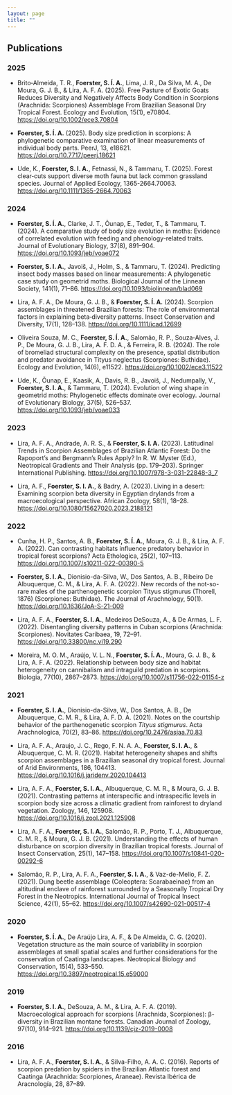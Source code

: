 ```yaml
---
layout: page
title: ""
---
```


## Publications

### 2025

- Brito‐Almeida, T. R., **Foerster, S. Í. A.**, Lima, J. R., Da Silva, M. A., De Moura, G. J. B., & Lira, A. F. A. (2025). Free Pasture of Exotic Goats Reduces Diversity and Negatively Affects Body Condition in Scorpions (Arachnida: Scorpiones) Assemblage From Brazilian Seasonal Dry Tropical Forest. Ecology and Evolution, 15(1), e70804. https://doi.org/10.1002/ece3.70804

- **Foerster, S. Í. A.** (2025). Body size prediction in scorpions: A phylogenetic comparative examination of linear measurements of individual body parts. PeerJ, 13, e18621. https://doi.org/10.7717/peerj.18621

- Ude, K., **Foerster, S. I. A.**, Fetnassi, N., & Tammaru, T. (2025). Forest clear‐cuts support diverse moth fauna but lack common grassland species. Journal of Applied Ecology, 1365-2664.70063. https://doi.org/10.1111/1365-2664.70063

### 2024

- **Foerster, S. Í. A.**, Clarke, J. T., Õunap, E., Teder, T., & Tammaru, T. (2024). A comparative study of body size evolution in moths: Evidence of correlated evolution with feeding and phenology-related traits. Journal of Evolutionary Biology, 37(8), 891–904. https://doi.org/10.1093/jeb/voae072

- **Foerster, S. I. A.**, Javoiš, J., Holm, S., & Tammaru, T. (2024). Predicting insect body masses based on linear measurements: A phylogenetic case study on geometrid moths. Biological Journal of the Linnean Society, 141(1), 71–86. https://doi.org/10.1093/biolinnean/blad069

- Lira, A. F. A., De Moura, G. J. B., & **Foerster, S. Í. A.** (2024). Scorpion assemblages in threatened Brazilian forests: The role of environmental factors in explaining beta‐diversity patterns. Insect Conservation and Diversity, 17(1), 128–138. https://doi.org/10.1111/icad.12699

- Oliveira Souza, M. C., **Foerster, S. Í. A.**, Salomão, R. P., Souza‐Alves, J. P., De Moura, G. J. B., Lira, A. F. D. A., & Ferreira, R. B. (2024). The role of bromeliad structural complexity on the presence, spatial distribution and predator avoidance in Tityus neglectus (Scorpiones: Buthidae). Ecology and Evolution, 14(6), e11522. https://doi.org/10.1002/ece3.11522

- Ude, K., Õunap, E., Kaasik, A., Davis, R. B., Javoiš, J., Nedumpally, V., **Foerster, S. I. A.**, & Tammaru, T. (2024). Evolution of wing shape in geometrid moths: Phylogenetic effects dominate over ecology. Journal of Evolutionary Biology, 37(5), 526–537. https://doi.org/10.1093/jeb/voae033

### 2023

- Lira, A. F. A., Andrade, A. R. S., & **Foerster, S. I. A.** (2023). Latitudinal Trends in Scorpion Assemblages of Brazilian Atlantic Forest: Do the Rapoport’s and Bergmann’s Rules Apply? In R. W. Myster (Ed.), Neotropical Gradients and Their Analysis (pp. 179–203). Springer International Publishing. https://doi.org/10.1007/978-3-031-22848-3_7

- Lira, A. F., **Foerster, S. I. A.**, & Badry, A. (2023). Living in a desert: Examining scorpion beta diversity in Egyptian drylands from a macroecological perspective. African Zoology, 58(1), 18–28. https://doi.org/10.1080/15627020.2023.2188121

### 2022

- Cunha, H. P., Santos, A. B., **Foerster, S. Í. A.**, Moura, G. J. B., & Lira, A. F. A. (2022). Can contrasting habitats influence predatory behavior in tropical forest scorpions? Acta Ethologica, 25(2), 107–113. https://doi.org/10.1007/s10211-022-00390-5

- **Foerster, S. I. A.**, Dionisio-da-Silva, W., Dos Santos, A. B., Ribeiro De Albuquerque, C. M., & Lira, A. F. A. (2022). New records of the not-so-rare males of the parthenogenetic scorpion Tityus stigmurus (Thorell, 1876) (Scorpiones: Buthidae). The Journal of Arachnology, 50(1). https://doi.org/10.1636/JoA-S-21-009

- Lira, A. F. A., **Foerster, S. I. A.**, Medeiros DeSouza, A., & De Armas, L. F. (2022). Disentangling diversity patterns in Cuban scorpions (Arachnida: Scorpiones). Novitates Caribaea, 19, 72–91. https://doi.org/10.33800/nc.vi19.290

- Moreira, M. O. M., Araújo, V. L. N., **Foerster, S. Í. A.**, Moura, G. J. B., & Lira, A. F. A. (2022). Relationship between body size and habitat heterogeneity on cannibalism and intraguild predation in scorpions. Biologia, 77(10), 2867–2873. https://doi.org/10.1007/s11756-022-01154-z

### 2021

- **Foerster, S. I. A.**, Dionisio-da-Silva, W., Dos Santos, A. B., De Albuquerque, C. M. R., & Lira, A. F. D. A. (2021). Notes on the courtship behavior of the parthenogenetic scorpion <I>Tityus stigmurus</I>. Acta Arachnologica, 70(2), 83–86. https://doi.org/10.2476/asjaa.70.83

- Lira, A. F. A., Araujo, J. C., Rego, F. N. A. A., **Foerster, S. I. A.**, & Albuquerque, C. M. R. (2021). Habitat heterogeneity shapes and shifts scorpion assemblages in a Brazilian seasonal dry tropical forest. Journal of Arid Environments, 186, 104413. https://doi.org/10.1016/j.jaridenv.2020.104413

- Lira, A. F. A., **Foerster, S. I. A.**, Albuquerque, C. M. R., & Moura, G. J. B. (2021). Contrasting patterns at interspecific and intraspecific levels in scorpion body size across a climatic gradient from rainforest to dryland vegetation. Zoology, 146, 125908. https://doi.org/10.1016/j.zool.2021.125908

- Lira, A. F. A., **Foerster, S. I. A.**, Salomão, R. P., Porto, T. J., Albuquerque, C. M. R., & Moura, G. J. B. (2021). Understanding the effects of human disturbance on scorpion diversity in Brazilian tropical forests. Journal of Insect Conservation, 25(1), 147–158. https://doi.org/10.1007/s10841-020-00292-6

- Salomão, R. P., Lira, A. F. A., **Foerster, S. I. A.**, & Vaz-de-Mello, F. Z. (2021). Dung beetle assemblage (Coleoptera: Scarabaeinae) from an altitudinal enclave of rainforest surrounded by a Seasonally Tropical Dry Forest in the Neotropics. International Journal of Tropical Insect Science, 42(1), 55–62. https://doi.org/10.1007/s42690-021-00517-4

### 2020

- **Foerster, S. Í. A.**, De Araújo Lira, A. F., & De Almeida, C. G. (2020). Vegetation structure as the main source of variability in scorpion assemblages at small spatial scales and further considerations for the conservation of Caatinga landscapes. Neotropical Biology and Conservation, 15(4), 533–550. https://doi.org/10.3897/neotropical.15.e59000

### 2019

- **Foerster, S. I. A.**, DeSouza, A. M., & Lira, A. F. A. (2019). Macroecological approach for scorpions (Arachnida, Scorpiones): β-diversity in Brazilian montane forests. Canadian Journal of Zoology, 97(10), 914–921. https://doi.org/10.1139/cjz-2019-0008

### 2016

- Lira, A. F. A., **Foerster, S. I. A.**, & Silva-Filho, A. A. C. (2016). Reports of scorpion predation by spiders in the Brazilian Atlantic forest and Caatinga (Arachnida: Scorpiones, Araneae). Revista Ibérica de Aracnología, 28, 87–89.

















